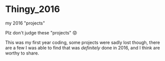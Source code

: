# Thingy_2016
my 2016 "projects"

Plz don't judge these "projects" :worried:

This was my first year coding, some projects were sadly lost though, there are a few I was able to find that was *definitely* done in 
2016, and I think are worthy to share.
